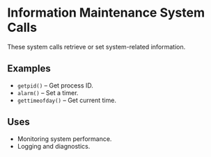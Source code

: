 # Information Maintenance System Calls

These system calls retrieve or set system-related information.

## Examples
- `getpid()` – Get process ID.
- `alarm()` – Set a timer.
- `gettimeofday()` – Get current time.

## Uses
- Monitoring system performance.
- Logging and diagnostics.
